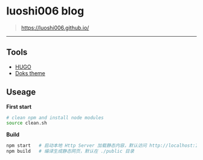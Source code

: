 # luoshi006 blog
> https://luoshi006.github.io/

---

## Tools
- [HUGO](https://gohugo.io/)
- [Doks theme](https://getdoks.org/)

## Useage
**First start**
```sh
# clean npm and install node modules
source clean.sh
```

**Build**
```sh
npm start   # 启动本地 Http Server 加载静态内容，默认访问 http://localhost:1313 预览效果
npm build   # 编译生成静态网页，默认在 ./public 目录
```

